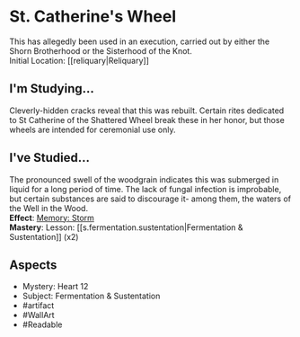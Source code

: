 # St. Catherine's Wheel
This has allegedly been used in an execution, carried out by either the Shorn Brotherhood or the Sisterhood of the Knot.	<br>Initial Location: [[reliquary|Reliquary]]
## I'm Studying...
Cleverly-hidden cracks reveal that this was rebuilt. Certain rites dedicated to St Catherine of the Shattered Wheel break these in her honor, but those wheels are intended for ceremonial use only.	
## I've Studied...
The pronounced swell of the woodgrain indicates this was submerged in liquid for a long period of time. The lack of fungal infection is improbable, but certain substances are said to discourage it- among them, the waters of the Well in the Wood.	<br>**Effect**: [Memory: Storm](https://uadaf.theevilroot.xyz/rowenarium/element/mem.storm)<br>**Mastery**: Lesson:	[[s.fermentation.sustentation|Fermentation & Sustentation]]	(x2)
## Aspects
- Mystery: Heart 12
- Subject: Fermentation & Sustentation
- #artifact 
- #WallArt 
- #Readable 